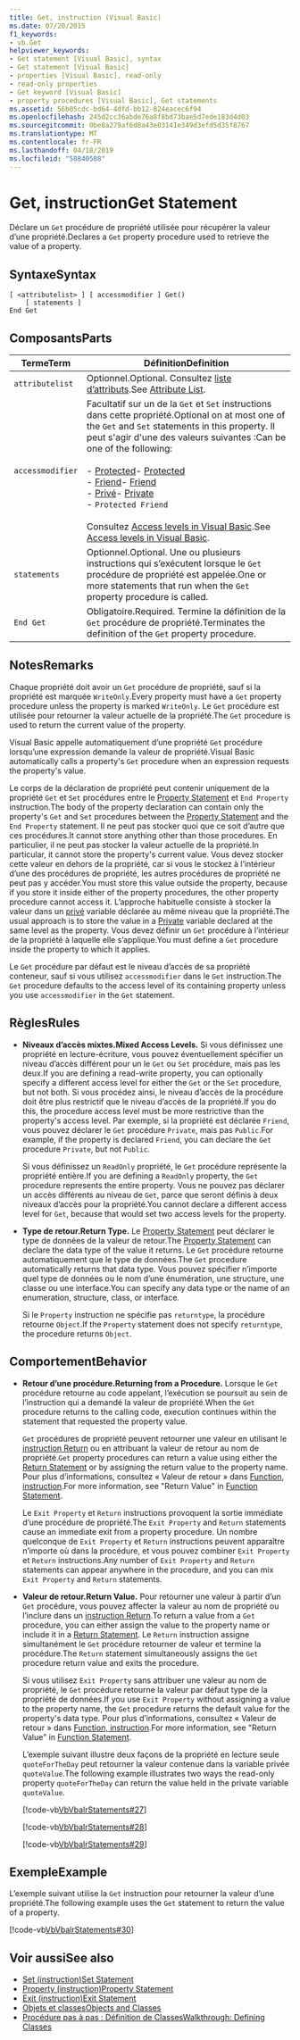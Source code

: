 ```yaml
---
title: Get, instruction (Visual Basic)
ms.date: 07/20/2015
f1_keywords:
- vb.Get
helpviewer_keywords:
- Get statement [Visual Basic], syntax
- Get statement [Visual Basic]
- properties [Visual Basic], read-only
- read-only properties
- Get keyword [Visual Basic]
- property procedures [Visual Basic], Get statements
ms.assetid: 56b05cdc-bd64-4dfd-bb12-824eacec6f94
ms.openlocfilehash: 245d2cc36abde76a8f8bd73bae5d7ede183d4d03
ms.sourcegitcommit: 0be8a279af6d8a43e03141e349d3efd5d35f8767
ms.translationtype: MT
ms.contentlocale: fr-FR
ms.lasthandoff: 04/18/2019
ms.locfileid: "58840508"
---
```

# <a name="get-statement"></a><span data-ttu-id="da4fe-102">Get, instruction</span><span class="sxs-lookup"><span data-stu-id="da4fe-102">Get Statement</span></span>
<span data-ttu-id="da4fe-103">Déclare un `Get` procédure de propriété utilisée pour récupérer la valeur d’une propriété.</span><span class="sxs-lookup"><span data-stu-id="da4fe-103">Declares a `Get` property procedure used to retrieve the value of a property.</span></span>  
  
## <a name="syntax"></a><span data-ttu-id="da4fe-104">Syntaxe</span><span class="sxs-lookup"><span data-stu-id="da4fe-104">Syntax</span></span>  
  
```  
[ <attributelist> ] [ accessmodifier ] Get()  
    [ statements ]  
End Get  
```  
  
## <a name="parts"></a><span data-ttu-id="da4fe-105">Composants</span><span class="sxs-lookup"><span data-stu-id="da4fe-105">Parts</span></span>  
  
|<span data-ttu-id="da4fe-106">Terme</span><span class="sxs-lookup"><span data-stu-id="da4fe-106">Term</span></span>|<span data-ttu-id="da4fe-107">Définition</span><span class="sxs-lookup"><span data-stu-id="da4fe-107">Definition</span></span>|  
|---|---|  
|`attributelist`|<span data-ttu-id="da4fe-108">Optionnel.</span><span class="sxs-lookup"><span data-stu-id="da4fe-108">Optional.</span></span> <span data-ttu-id="da4fe-109">Consultez [liste d’attributs](../../../visual-basic/language-reference/statements/attribute-list.md).</span><span class="sxs-lookup"><span data-stu-id="da4fe-109">See [Attribute List](../../../visual-basic/language-reference/statements/attribute-list.md).</span></span>|  
|`accessmodifier`|<span data-ttu-id="da4fe-110">Facultatif sur un de la `Get` et `Set` instructions dans cette propriété.</span><span class="sxs-lookup"><span data-stu-id="da4fe-110">Optional on at most one of the `Get` and `Set` statements in this property.</span></span> <span data-ttu-id="da4fe-111">Il peut s'agir d'une des valeurs suivantes :</span><span class="sxs-lookup"><span data-stu-id="da4fe-111">Can be one of the following:</span></span><br /><br /> <span data-ttu-id="da4fe-112">-   [Protected](../../../visual-basic/language-reference/modifiers/protected.md)</span><span class="sxs-lookup"><span data-stu-id="da4fe-112">-   [Protected](../../../visual-basic/language-reference/modifiers/protected.md)</span></span><br /><span data-ttu-id="da4fe-113">-   [Friend](../../../visual-basic/language-reference/modifiers/friend.md)</span><span class="sxs-lookup"><span data-stu-id="da4fe-113">-   [Friend](../../../visual-basic/language-reference/modifiers/friend.md)</span></span><br /><span data-ttu-id="da4fe-114">-   [Privé](../../../visual-basic/language-reference/modifiers/private.md)</span><span class="sxs-lookup"><span data-stu-id="da4fe-114">-   [Private](../../../visual-basic/language-reference/modifiers/private.md)</span></span><br />-   `Protected Friend`<br /><br /> <span data-ttu-id="da4fe-115">Consultez [Access levels in Visual Basic](../../../visual-basic/programming-guide/language-features/declared-elements/access-levels.md).</span><span class="sxs-lookup"><span data-stu-id="da4fe-115">See [Access levels in Visual Basic](../../../visual-basic/programming-guide/language-features/declared-elements/access-levels.md).</span></span>|  
|`statements`|<span data-ttu-id="da4fe-116">Optionnel.</span><span class="sxs-lookup"><span data-stu-id="da4fe-116">Optional.</span></span> <span data-ttu-id="da4fe-117">Une ou plusieurs instructions qui s’exécutent lorsque le `Get` procédure de propriété est appelée.</span><span class="sxs-lookup"><span data-stu-id="da4fe-117">One or more statements that run when the `Get` property procedure is called.</span></span>|  
|`End Get`|<span data-ttu-id="da4fe-118">Obligatoire.</span><span class="sxs-lookup"><span data-stu-id="da4fe-118">Required.</span></span> <span data-ttu-id="da4fe-119">Termine la définition de la `Get` procédure de propriété.</span><span class="sxs-lookup"><span data-stu-id="da4fe-119">Terminates the definition of the `Get` property procedure.</span></span>|  
  
## <a name="remarks"></a><span data-ttu-id="da4fe-120">Notes</span><span class="sxs-lookup"><span data-stu-id="da4fe-120">Remarks</span></span>  
 <span data-ttu-id="da4fe-121">Chaque propriété doit avoir un `Get` procédure de propriété, sauf si la propriété est marquée `WriteOnly`.</span><span class="sxs-lookup"><span data-stu-id="da4fe-121">Every property must have a `Get` property procedure unless the property is marked `WriteOnly`.</span></span> <span data-ttu-id="da4fe-122">Le `Get` procédure est utilisée pour retourner la valeur actuelle de la propriété.</span><span class="sxs-lookup"><span data-stu-id="da4fe-122">The `Get` procedure is used to return the current value of the property.</span></span>  
  
 <span data-ttu-id="da4fe-123">Visual Basic appelle automatiquement d’une propriété `Get` procédure lorsqu’une expression demande la valeur de propriété.</span><span class="sxs-lookup"><span data-stu-id="da4fe-123">Visual Basic automatically calls a property's `Get` procedure when an expression requests the property's value.</span></span>  
  
 <span data-ttu-id="da4fe-124">Le corps de la déclaration de propriété peut contenir uniquement de la propriété `Get` et `Set` procédures entre le [Property Statement](../../../visual-basic/language-reference/statements/property-statement.md) et `End Property` instruction.</span><span class="sxs-lookup"><span data-stu-id="da4fe-124">The body of the property declaration can contain only the property's `Get` and `Set` procedures between the [Property Statement](../../../visual-basic/language-reference/statements/property-statement.md) and the `End Property` statement.</span></span> <span data-ttu-id="da4fe-125">Il ne peut pas stocker quoi que ce soit d’autre que ces procédures.</span><span class="sxs-lookup"><span data-stu-id="da4fe-125">It cannot store anything other than those procedures.</span></span> <span data-ttu-id="da4fe-126">En particulier, il ne peut pas stocker la valeur actuelle de la propriété.</span><span class="sxs-lookup"><span data-stu-id="da4fe-126">In particular, it cannot store the property's current value.</span></span> <span data-ttu-id="da4fe-127">Vous devez stocker cette valeur en dehors de la propriété, car si vous le stockez à l’intérieur d’une des procédures de propriété, les autres procédures de propriété ne peut pas y accéder.</span><span class="sxs-lookup"><span data-stu-id="da4fe-127">You must store this value outside the property, because if you store it inside either of the property procedures, the other property procedure cannot access it.</span></span> <span data-ttu-id="da4fe-128">L’approche habituelle consiste à stocker la valeur dans un [privé](../../../visual-basic/language-reference/modifiers/private.md) variable déclarée au même niveau que la propriété.</span><span class="sxs-lookup"><span data-stu-id="da4fe-128">The usual approach is to store the value in a [Private](../../../visual-basic/language-reference/modifiers/private.md) variable declared at the same level as the property.</span></span> <span data-ttu-id="da4fe-129">Vous devez définir un `Get` procédure à l’intérieur de la propriété à laquelle elle s’applique.</span><span class="sxs-lookup"><span data-stu-id="da4fe-129">You must define a `Get` procedure inside the property to which it applies.</span></span>  
  
 <span data-ttu-id="da4fe-130">Le `Get` procédure par défaut est le niveau d’accès de sa propriété conteneur, sauf si vous utilisez `accessmodifier` dans le `Get` instruction.</span><span class="sxs-lookup"><span data-stu-id="da4fe-130">The `Get` procedure defaults to the access level of its containing property unless you use `accessmodifier` in the `Get` statement.</span></span>  
  
## <a name="rules"></a><span data-ttu-id="da4fe-131">Règles</span><span class="sxs-lookup"><span data-stu-id="da4fe-131">Rules</span></span>  
  
-   <span data-ttu-id="da4fe-132">**Niveaux d’accès mixtes.**</span><span class="sxs-lookup"><span data-stu-id="da4fe-132">**Mixed Access Levels.**</span></span> <span data-ttu-id="da4fe-133">Si vous définissez une propriété en lecture-écriture, vous pouvez éventuellement spécifier un niveau d’accès différent pour un le `Get` ou `Set` procédure, mais pas les deux.</span><span class="sxs-lookup"><span data-stu-id="da4fe-133">If you are defining a read-write property, you can optionally specify a different access level for either the `Get` or the `Set` procedure, but not both.</span></span> <span data-ttu-id="da4fe-134">Si vous procédez ainsi, le niveau d’accès de la procédure doit être plus restrictif que le niveau d’accès de la propriété.</span><span class="sxs-lookup"><span data-stu-id="da4fe-134">If you do this, the procedure access level must be more restrictive than the property's access level.</span></span> <span data-ttu-id="da4fe-135">Par exemple, si la propriété est déclarée `Friend`, vous pouvez déclarer le `Get` procédure `Private`, mais pas `Public`.</span><span class="sxs-lookup"><span data-stu-id="da4fe-135">For example, if the property is declared `Friend`, you can declare the `Get` procedure `Private`, but not `Public`.</span></span>  
  
     <span data-ttu-id="da4fe-136">Si vous définissez un `ReadOnly` propriété, le `Get` procédure représente la propriété entière.</span><span class="sxs-lookup"><span data-stu-id="da4fe-136">If you are defining a `ReadOnly` property, the `Get` procedure represents the entire property.</span></span> <span data-ttu-id="da4fe-137">Vous ne pouvez pas déclarer un accès différents au niveau de `Get`, parce que seront définis à deux niveaux d’accès pour la propriété.</span><span class="sxs-lookup"><span data-stu-id="da4fe-137">You cannot declare a different access level for `Get`, because that would set two access levels for the property.</span></span>  
  
-   <span data-ttu-id="da4fe-138">**Type de retour.**</span><span class="sxs-lookup"><span data-stu-id="da4fe-138">**Return Type.**</span></span> <span data-ttu-id="da4fe-139">Le [Property Statement](../../../visual-basic/language-reference/statements/property-statement.md) peut déclarer le type de données de la valeur de retour.</span><span class="sxs-lookup"><span data-stu-id="da4fe-139">The [Property Statement](../../../visual-basic/language-reference/statements/property-statement.md) can declare the data type of the value it returns.</span></span> <span data-ttu-id="da4fe-140">Le `Get` procédure retourne automatiquement que le type de données.</span><span class="sxs-lookup"><span data-stu-id="da4fe-140">The `Get` procedure automatically returns that data type.</span></span> <span data-ttu-id="da4fe-141">Vous pouvez spécifier n’importe quel type de données ou le nom d’une énumération, une structure, une classe ou une interface.</span><span class="sxs-lookup"><span data-stu-id="da4fe-141">You can specify any data type or the name of an enumeration, structure, class, or interface.</span></span>  
  
     <span data-ttu-id="da4fe-142">Si le `Property` instruction ne spécifie pas `returntype`, la procédure retourne `Object`.</span><span class="sxs-lookup"><span data-stu-id="da4fe-142">If the `Property` statement does not specify `returntype`, the procedure returns `Object`.</span></span>  
  
## <a name="behavior"></a><span data-ttu-id="da4fe-143">Comportement</span><span class="sxs-lookup"><span data-stu-id="da4fe-143">Behavior</span></span>  
  
-   <span data-ttu-id="da4fe-144">**Retour d’une procédure.**</span><span class="sxs-lookup"><span data-stu-id="da4fe-144">**Returning from a Procedure.**</span></span> <span data-ttu-id="da4fe-145">Lorsque le `Get` procédure retourne au code appelant, l’exécution se poursuit au sein de l’instruction qui a demandé la valeur de propriété.</span><span class="sxs-lookup"><span data-stu-id="da4fe-145">When the `Get` procedure returns to the calling code, execution continues within the statement that requested the property value.</span></span>  
  
     <span data-ttu-id="da4fe-146">`Get` procédures de propriété peuvent retourner une valeur en utilisant le [instruction Return](../../../visual-basic/language-reference/statements/return-statement.md) ou en attribuant la valeur de retour au nom de propriété.</span><span class="sxs-lookup"><span data-stu-id="da4fe-146">`Get` property procedures can return a value using either the [Return Statement](../../../visual-basic/language-reference/statements/return-statement.md) or by assigning the return value to the property name.</span></span> <span data-ttu-id="da4fe-147">Pour plus d’informations, consultez « Valeur de retour » dans [Function, instruction](../../../visual-basic/language-reference/statements/function-statement.md).</span><span class="sxs-lookup"><span data-stu-id="da4fe-147">For more information, see "Return Value" in [Function Statement](../../../visual-basic/language-reference/statements/function-statement.md).</span></span>  
  
     <span data-ttu-id="da4fe-148">Le `Exit Property` et `Return` instructions provoquent la sortie immédiate d’une procédure de propriété.</span><span class="sxs-lookup"><span data-stu-id="da4fe-148">The `Exit Property` and `Return` statements cause an immediate exit from a property procedure.</span></span> <span data-ttu-id="da4fe-149">Un nombre quelconque de `Exit Property` et `Return` instructions peuvent apparaître n’importe où dans la procédure, et vous pouvez combiner `Exit Property` et `Return` instructions.</span><span class="sxs-lookup"><span data-stu-id="da4fe-149">Any number of `Exit Property` and `Return` statements can appear anywhere in the procedure, and you can mix `Exit Property` and `Return` statements.</span></span>  
  
-   <span data-ttu-id="da4fe-150">**Valeur de retour.**</span><span class="sxs-lookup"><span data-stu-id="da4fe-150">**Return Value.**</span></span> <span data-ttu-id="da4fe-151">Pour retourner une valeur à partir d’un `Get` procédure, vous pouvez affecter la valeur au nom de propriété ou l’inclure dans un [instruction Return](../../../visual-basic/language-reference/statements/return-statement.md).</span><span class="sxs-lookup"><span data-stu-id="da4fe-151">To return a value from a `Get` procedure, you can either assign the value to the property name or include it in a [Return Statement](../../../visual-basic/language-reference/statements/return-statement.md).</span></span> <span data-ttu-id="da4fe-152">Le `Return` instruction assigne simultanément le `Get` procédure retourner de valeur et termine la procédure.</span><span class="sxs-lookup"><span data-stu-id="da4fe-152">The `Return` statement simultaneously assigns the `Get` procedure return value and exits the procedure.</span></span>  
  
     <span data-ttu-id="da4fe-153">Si vous utilisez `Exit Property` sans attribuer une valeur au nom de propriété, le `Get` procédure retourne la valeur par défaut type de la propriété de données.</span><span class="sxs-lookup"><span data-stu-id="da4fe-153">If you use `Exit Property` without assigning a value to the property name, the `Get` procedure returns the default value for the property's data type.</span></span> <span data-ttu-id="da4fe-154">Pour plus d’informations, consultez « Valeur de retour » dans [Function, instruction](../../../visual-basic/language-reference/statements/function-statement.md).</span><span class="sxs-lookup"><span data-stu-id="da4fe-154">For more information, see "Return Value" in [Function Statement](../../../visual-basic/language-reference/statements/function-statement.md).</span></span>  
  
     <span data-ttu-id="da4fe-155">L’exemple suivant illustre deux façons de la propriété en lecture seule `quoteForTheDay` peut retourner la valeur contenue dans la variable privée `quoteValue`.</span><span class="sxs-lookup"><span data-stu-id="da4fe-155">The following example illustrates two ways the read-only property `quoteForTheDay` can return the value held in the private variable `quoteValue`.</span></span>  
  
     [!code-vb[VbVbalrStatements#27](~/samples/snippets/visualbasic/VS_Snippets_VBCSharp/VbVbalrStatements/VB/Class1.vb#27)]  
  
     [!code-vb[VbVbalrStatements#28](~/samples/snippets/visualbasic/VS_Snippets_VBCSharp/VbVbalrStatements/VB/Class1.vb#28)]  
  
     [!code-vb[VbVbalrStatements#29](~/samples/snippets/visualbasic/VS_Snippets_VBCSharp/VbVbalrStatements/VB/Class1.vb#29)]  
  
## <a name="example"></a><span data-ttu-id="da4fe-156">Exemple</span><span class="sxs-lookup"><span data-stu-id="da4fe-156">Example</span></span>  
 <span data-ttu-id="da4fe-157">L’exemple suivant utilise la `Get` instruction pour retourner la valeur d’une propriété.</span><span class="sxs-lookup"><span data-stu-id="da4fe-157">The following example uses the `Get` statement to return the value of a property.</span></span>  
  
 [!code-vb[VbVbalrStatements#30](~/samples/snippets/visualbasic/VS_Snippets_VBCSharp/VbVbalrStatements/VB/Class1.vb#30)]  
  
## <a name="see-also"></a><span data-ttu-id="da4fe-158">Voir aussi</span><span class="sxs-lookup"><span data-stu-id="da4fe-158">See also</span></span>

- [<span data-ttu-id="da4fe-159">Set (instruction)</span><span class="sxs-lookup"><span data-stu-id="da4fe-159">Set Statement</span></span>](../../../visual-basic/language-reference/statements/set-statement.md)
- [<span data-ttu-id="da4fe-160">Property (instruction)</span><span class="sxs-lookup"><span data-stu-id="da4fe-160">Property Statement</span></span>](../../../visual-basic/language-reference/statements/property-statement.md)
- [<span data-ttu-id="da4fe-161">Exit (instruction)</span><span class="sxs-lookup"><span data-stu-id="da4fe-161">Exit Statement</span></span>](../../../visual-basic/language-reference/statements/exit-statement.md)
- [<span data-ttu-id="da4fe-162">Objets et classes</span><span class="sxs-lookup"><span data-stu-id="da4fe-162">Objects and Classes</span></span>](../../../visual-basic/programming-guide/language-features/objects-and-classes/index.md)
- [<span data-ttu-id="da4fe-163">Procédure pas à pas : Définition de Classes</span><span class="sxs-lookup"><span data-stu-id="da4fe-163">Walkthrough: Defining Classes</span></span>](../../../visual-basic/programming-guide/language-features/objects-and-classes/walkthrough-defining-classes.md)
